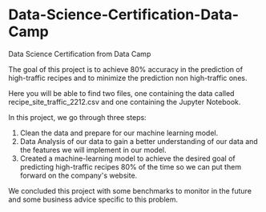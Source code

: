 # Data-Science-Certification-Data-Camp
Data Science Certification from Data Camp 

The goal of this project is to achieve 80% accuracy in the prediction of high-traffic recipes and to minimize the prediction non high-traffic ones.

Here you will be able to find two files, one containing the data called recipe_site_traffic_2212.csv and one containing the Jupyter Notebook.

In this project, we go through three steps:
1. Clean the data and prepare for our machine learning model.
2. Data Analysis of our data to gain a better understanding of our data and the features we will implement in our model.
3. Created a machine-learning model to achieve the desired goal of predicting high-traffic recipes 80% of the time so we can put them forward on the company's website.


We concluded this project with some benchmarks to monitor in the future and some business advice specific to this problem.
